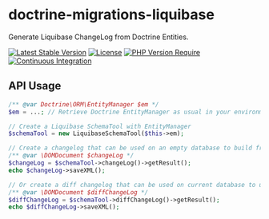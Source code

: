 # doctrine-migrations-liquibase
Generate Liquibase ChangeLog from Doctrine Entities.

[![Latest Stable Version](http://poser.pugx.org/fabiang/doctrine-migrations-liquibase/v)](https://packagist.org/packages/fabiang/doctrine-migrations-liquibase)
[![License](http://poser.pugx.org/fabiang/doctrine-migrations-liquibase/license)](https://packagist.org/packages/fabiang/doctrine-migrations-liquibase)
[![PHP Version Require](http://poser.pugx.org/fabiang/doctrine-migrations-liquibase/require/php)](https://packagist.org/packages/fabiang/doctrine-migrations-liquibase)
[![Continuous Integration](https://github.com/fabiang/doctrine-migrations-liquibase/actions/workflows/ci.yml/badge.svg)](https://github.com/fabiang/doctrine-migrations-liquibase/actions/workflows/ci.yml)

## API Usage

```php
/** @var Doctrine\ORM\EntityManager $em */
$em = ...; // Retrieve Doctrine EntityManager as usual in your environment.

// Create a Liquibase SchemaTool with EntityManager
$schemaTool = new LiquibaseSchemaTool($this->em);

// Create a changelog that can be used on an empty database to build from scratch.
/** @var \DOMDocument $changeLog */
$changeLog = $schemaTool->changeLog()->getResult();
echo $changeLog->saveXML();

// Or create a diff changelog that can be used on current database to upgrade it.
/** @var \DOMDocument $diffChangeLog */
$diffChangeLog = $schemaTool->diffChangeLog()->getResult();
echo $diffChangeLog->saveXML();
```

